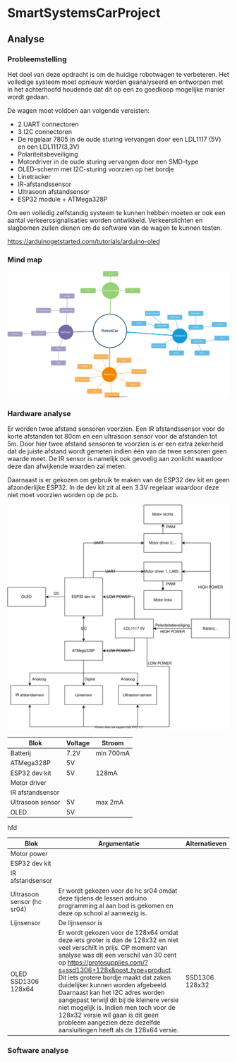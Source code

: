 # SmartSystemsCarProject

## Analyse

### Probleemstelling
Het doel van deze opdracht is om de huidige robotwagen te verbeteren. Het volledige systeem moet opnieuw worden geanalyseerd en ontworpen met in het achterhoofd houdende dat dit op een zo goedkoop mogelijke manier wordt gedaan. 

De wagen moet voldoen aan volgende vereisten: 

- 2 UART connectoren
- 3  I2C connectoren
- De regelaar 7805 in de oude sturing vervangen door een LDL1117 (5V) en een LDL1117(3,3V)
- Polariteitsbeveiliging 
- Motordriver in de oude sturing vervangen door een SMD-type
- OLED-scherm met I2C-sturing voorzien op het bordje
- Linetracker
- IR-afstandssensor
- Ultrasoon afstandsensor
- ESP32 module + ATMega328P

Om een volledig zelfstandig systeem te kunnen hebben moeten er ook een aantal verkeerssignalisaties worden ontwikkeld. Verkeerslichten en slagbomen zullen dienen om de software van de wagen te kunnen testen.

https://arduinogetstarted.com/tutorials/arduino-oled


### Mind map

![](./Mind_map.svg) 


### Hardware analyse 

Er worden twee afstand sensoren voorzien. Een IR afstandssensor voor de korte afstanden tot 80cm en een ultrasoon sensor voor de afstanden tot 5m. Door hier twee afstand sensoren te voorzien is er een extra zekerheid dat de juiste afstand wordt gemeten indien één van de twee sensoren geen waarde meet. De IR sensor is namelijk ook gevoelig aan zonlicht waardoor deze dan afwijkende waarden zal meten. 

Daarnaast is er gekozen om gebruik te maken van de ESP32 dev kit en geen afzonderlijke ESP32. In de dev kit zit al een 3.3V regelaar waardoor deze niet moet voorzien worden op de pcb.

![](./blokschema_driver.svg)


| Blok | Voltage | Stroom |
|------|---------|----------|
| Batterij| 7.2V | min 700mA|
| ATMega328P| 5V | |
|ESP32 dev kit| 5V | 128mA|
| Motor driver | | |
|IR afstandsensor | | | 
|Ultrasoon sensor | 5V| max 2mA|
|OLED | 5V | | 

hfd

|Blok | Argumentatie | Alternatieven |
|------|---------|----------|
| Motor power| | | 
| ESP32 dev kit | | |
| IR afstandsensor | | | 
| Ultrasoon sensor (hc sr04) | Er wordt gekozen voor de hc sr04 omdat deze tijdens de lessen arduino programming al aan bod is gekomen en deze op school al aanwezig is. | | 
| Lijnsensor | De lijnsensor is |  |
| OLED SSD1306 128x64| Er wordt gekozen voor de 128x64 omdat deze iets groter is dan de 128x32 en niet veel verschilt in prijs. OP moment van analyse was dit een verschil van 30 cent op https://protosupplies.com/?s=ssd1306+128x&post_type=product. Dit iets grotere bordje maakt dat zaken duidelijker kunnen worden afgebeeld. Daarnaast kan het I2C adres worden aangepast terwijl dit bij de kleinere versie niet mogelijk is. Indien men toch voor de 128x32 versie wil gaan is dit geen probleem aangezien deze dezelfde aansluitingen heeft als de 128x64 versie.| SSD1306 128x32|


### Software analyse



